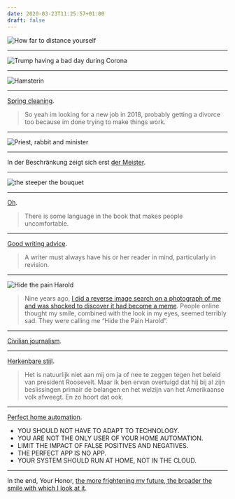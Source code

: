 ```yaml
---
date: 2020-03-23T11:25:57+01:00
draft: false
---
```


![How far to distance yourself](/how-far-to-distance-yourself.jpg)

--- 

![Trump having a bad day during Corona](/bad-day-media-corona.jpg)

---

![Hamsterin](/hamsterin.jpg)

---

[Spring cleaning](https://www.reddit.com/r/CNC/comments/7dpdny/what_is_it_like_being_a_cnc/dpzvq3a?utm_source=share&utm_medium=web2x).

> So yeah im looking for a new job in 2018, probably getting a divorce too because im done trying to make things work.

---

![Priest, rabbit and minister](/priest-rabbit-minister.jpg)

---

In der Beschränkung zeigt sich erst [der Meister](https://www.reddit.com/r/Cooking/comments/f0qjm9/what_the_coronavirus_forcing_me_in_lockdowns/).

---

![the steeper the bouquet](/the-steeper-the-bouquet.jpg)

---

[Oh](https://www.intellectualtakeout.org/article/why-uncomfortable-books-kill-mockingbird-are-precisely-ones-kids-should-be-reading/).

> There is some language in the book that makes people uncomfortable.

---

[Good writing advice](https://blog.writingpower.net/2008/02/08/getting-your-writing-to-flow-part-1/).

>  A writer must always have his or her reader in mind, particularly in revision.

---

![Hide the pain Harold](/hide-the-pain-harold.jpg)

> Nine years ago, [I did a reverse image search on a photograph of me and was shocked to discover it had become a meme](https://www.theguardian.com/lifeandstyle/2019/nov/08/experience-hide-the-pain-harold-face-became-meme-turned-it-into-career). People online thought my smile, combined with the look in my eyes, seemed terribly sad. They were calling me “Hide the Pain Harold”.

---

[Civilian journalism](https://www.bellingcat.com/resources/how-tos/2019/11/06/massive-white-supremacist-message-board-leak-how-to-access-and-interpret-the-data/comment-page-2/#comments).

--- 

[Herkenbare stijl](https://www.trouw.nl/politiek/een-interview-met-adolf-hitler-uit-1933-hoe-beoordeelt-u-uw-anti-semitische-beleid~bcf5b06e/?referer=https%3A%2F%2Fwww.google.com%2F).

> Het is natuurlijk niet aan mij om ja of nee te zeggen tegen het beleid van president Roose­velt. Maar ik ben ervan overtuigd dat hij bij al zijn beslissingen primair de belangen en het welzijn van het Amerikaanse volk afweegt. En zo hoort dat ook.

---

[Perfect home automation](https://www.home-assistant.io/blog/2016/01/19/perfect-home-automation/).

- YOU SHOULD NOT HAVE TO ADAPT TO TECHNOLOGY.
- YOU ARE NOT THE ONLY USER OF YOUR HOME AUTOMATION.
- LIMIT THE IMPACT OF FALSE POSITIVES AND NEGATIVES.
- THE PERFECT APP IS NO APP.
- YOUR SYSTEM SHOULD RUN AT HOME, NOT IN THE CLOUD.

---

In the end, Your Honor, [the more frightening my future, the broader the smile with which I look at it](https://www.newyorker.com/news/our-columnists/a-powerful-statement-of-resistance-from-a-college-student-on-trial-in-moscow).